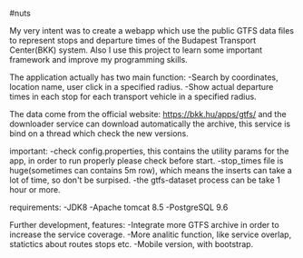 #nuts

My very intent was to create a webapp which use the public GTFS data files to represent stops and departure times of the Budapest Transport Center(BKK) system. Also I use this project to learn some important framework and improve my programming skills.

The application actually has two main function:
  -Search by coordinates, location name, user click in a specified radius.
  -Show actual departure times in each stop for each transport vehicle in a specified radius.
  
The data come from the official website: https://bkk.hu/apps/gtfs/ and the downloader service can download automatically the archive, this service is bind on a thread which check the new versions.

important:
  -check config.properties, this contains the utility params for the app, in order to run properly please check before start.
  -stop_times file is huge(sometimes can contains 5m row), which means the inserts can take a lot of time, so don't be surpised.
  -the gtfs-dataset process can be take 1 hour or more.

requirements:
  -JDK8
  -Apache tomcat 8.5
  -PostgreSQL 9.6
  

Further development, features:
  -Integrate more GTFS archive in order to increase the service coverage.
  -More analitic function, like service overlap, statictics about routes stops etc.
  -Mobile version, with bootstrap.
